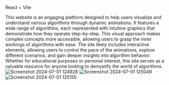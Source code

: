 React + Vite
 

This website is an engaging platform designed to help users visualize and understand various algorithms through dynamic animations. It features a wide range of algorithms, each represented with intuitive graphics that demonstrate how they operate step-by-step. This visual approach makes complex concepts more accessible, allowing users to grasp the inner workings of algorithms with ease. The site likely includes interactive elements, allowing users to control the pace of the animations, explore different scenarios, and gain deeper insights into algorithm behavior. Whether for educational purposes or personal interest, this site serves as a valuable resource for anyone looking to demystify the world of algorithms.
![Screenshot 2024-07-01 124928](https://github.com/webAnkit23/Algo-Graphics/assets/152246497/818ac66c-9b47-4888-b777-3c0b36f22cac)
![Screenshot 2024-07-01 125049](https://github.com/webAnkit23/Algo-Graphics/assets/152246497/18ab3645-596b-482f-a18b-c63316b8744f)
![Screenshot 2024-07-01 125155](https://github.com/webAnkit23/Algo-Graphics/assets/152246497/e4fee2af-78ab-4992-a362-4f159f1c65d1)
